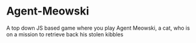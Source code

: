 # Agent-Meowski
A top down JS based game where you play Agent Meowski, a cat, who is on a mission to retrieve back his stolen kibbles
